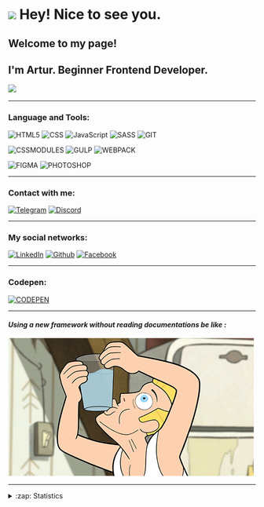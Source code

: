 
<h1>
<img src="https://emojis.slackmojis.com/emojis/images/1531849430/4246/blob-sunglasses.gif?1531849430" width="30"/> Hey! Nice to see you.
</h1>

<!--<img src="https://img.freepik.com/free-photo/flag-of-ukraine-with-coat-of-arms_1401-250.jpg?size=626&ext=jpg&ga=GA1.1.1751933419.1666718554" width="15">-->

## Welcome to my page!
## I'm Artur. Beginner Frontend Developer.
![](https://komarev.com/ghpvc/?username=PrisonBreak8&color=ff5753&style=plastic&label=VIEWS)

<hr>

### Language and Tools:

![HTML5](https://img.shields.io/badge/-HTML5-faff11?style=for-the-badge&logo=HTML5&color=ff5753&logoColor=ffffff)
![CSS](https://img.shields.io/badge/-CSS3-faff11?style=for-the-badge&logo=CSS3&color=blue&logoColor=ffffff)
![JavaScript](https://img.shields.io/badge/-JavaScript-yellow?style=for-the-badge&logo=JavaScript&logoColor=ffffff)
![SASS](https://img.shields.io/badge/-SASS-CC6699?style=for-the-badge&logo=SASS&logoColor=ffffff)
![GIT](https://img.shields.io/badge/-GIT-E84D31?style=for-the-badge&logo=GIT&logoColor=ffffff)

![CSSMODULES](https://img.shields.io/badge/-CSSMODULES-cccccc?style=for-the-badge&logo=CSSMODULES&logoColor=000000)
![GULP](https://img.shields.io/badge/-GULP-E44849?style=for-the-badge&logo=GULP&logoColor=ffffff)
![WEBPACK](https://img.shields.io/badge/-WEBPACK-1B74BA?style=for-the-badge&logo=WEBPACK&logoColor=ffffff)

![FIGMA](https://img.shields.io/badge/-FIGMA-2E2E2E?style=for-the-badge&logo=FIGMA&logoColor=ffffff)
![PHOTOSHOP](https://img.shields.io/badge/-PHOTOSHOP-25A1F6?style=for-the-badge&logo=PHOTOSHOP&logoColor=ffffff)

<hr>

### Сontact with me:
[![Telegram](https://img.shields.io/badge/-Telegram-40A7E3?style=for-the-badge&logo=telegram&logoColor=ffffff)](https://t.me/ArturGolubiev)
[![Discord](https://img.shields.io/badge/-Discord-5865F2?style=for-the-badge&logo=Discord&logoColor=ffffff)](https://discordapp.com/users/895022733736443905/)

<hr>

### My social networks:
[![LinkedIn](https://img.shields.io/badge/-LinkedIn-0A66C2?style=for-the-badge&logo=linkedin&logoColor=ffffff)](https://www.linkedin.com/in/artur-holubev-882491231/)
[![Github](https://img.shields.io/badge/-Github-000000?style=for-the-badge&logo=Github&logoColor=ffffff)](https://github.com/PrisonBreak8)
[![Facebook](https://img.shields.io/badge/-Facebook-blue?style=for-the-badge&logo=Facebook&logoColor=ffffff)](https://www.facebook.com/profile.php?id=100044944034350)

<hr>

### Codepen:
[![CODEPEN](https://img.shields.io/badge/-CODEPEN-blue?style=for-the-badge&logo=CODEPEN&logoColor=ffffff)](https://codepen.io/your-work/)

<hr>

#### ***Using a new framework without reading documentations be like :*** 
![Footer](https://github.com/PrisonBreak8/PrisonBreak8/blob/main/assets/man.gif)

<hr>

<details>
 <summary>:zap: Statistics</summary>
  <!--<img align="center" alt="codeSTACKr's GitHub Stats" src="https://github-readme-stats.vercel.app/api?username=PrisonBreak8&show_icons=true&theme=transparent&bg_color=222326" />-->

  <img align="center" alt="codeSTACKr's GitHub Stats" src="https://github-readme-stats.vercel.app/api/top-langs/?username=PrisonBreak8&langs_count=8&layout=compact&bg_color=222326" />
</details>


























